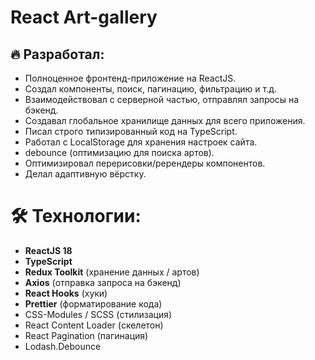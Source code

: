 # React Art-gallery

## 🔥 Разработал:
- Полноценное фронтенд-приложение на ReactJS.
- Создал компоненты, поиск, пагинацию, фильтрацию и т.д.
- Взаимодействовал с серверной частью, отправлял запросы на бэкенд.
- Создавал глобальное хранилище данных для всего приложения.
- Писал строго типизированный код на TypeScript.
- Работал с LocalStorage для хранения настроек сайта.
- debounce (оптимизацию для поиска артов).
- Оптимизировал перерисовки/ререндеры компонентов.
- Делал адаптивную вёрстку.

# 🛠 Технологии:

- **ReactJS 18**
- **TypeScript**
- **Redux Toolkit** (хранение данных / артов)
- **Axios** (отправка запроса на бэкенд)
- **React Hooks** (хуки)
- **Prettier** (форматирование кода)
- CSS-Modules / SCSS (стилизация)
- React Content Loader (скелетон)
- React Pagination (пагинация)
- Lodash.Debounce
